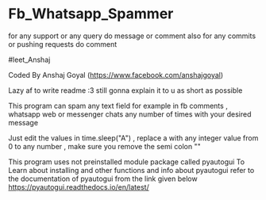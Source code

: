 # Fb_Whatsapp_Spammer

for any support or any query do message or comment 
also for any commits or pushing requests do comment

#leet_Anshaj

Coded By Anshaj Goyal (https://www.facebook.com/anshajgoyal)


Lazy af to write readme :3 still gonna explain it to u as short as possible

This program can spam any text field for example in fb comments , whatsapp web or messenger chats any number of times with your desired message 

Just edit the values in time.sleep("A") , replace a with any integer value from 0 to any number , make sure you remove the semi colon ""

This program uses not preinstalled module package called pyautogui 
To Learn about installing and other functions and info about pyautogui refer to the documentation of pyautogui from the link given below 
https://pyautogui.readthedocs.io/en/latest/

